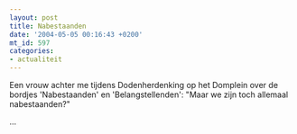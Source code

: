 ```yaml
---
layout: post
title: Nabestaanden
date: '2004-05-05 00:16:43 +0200'
mt_id: 597
categories:
- actualiteit
---
```

Een vrouw achter me tijdens Dodenherdenking op het Domplein over de bordjes 'Nabestaanden' en 'Belangstellenden': "Maar we zijn toch allemaal nabestaanden?"

...
